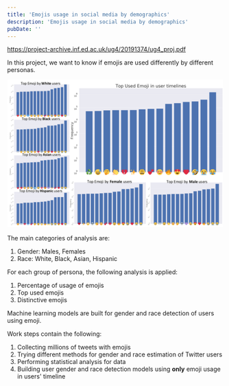 ```yaml
---
title: 'Emojis usage in social media by demographics'
description: 'Emojis usage in social media by demographics'
pubDate: ''
---
```


https://project-archive.inf.ed.ac.uk/ug4/20191374/ug4_proj.pdf

In this project, we want to know if emojis are used differently by different personas. 

![emojis](https://github.com/stylianosnicoletti/Emojis-usage-in-social-media-by-demographics/blob/master/Images/Publication_Images/TopEmoji_E_gitHub_small_size.png?raw=true)

The main categories of analysis are:
</br>
1) Gender: Males, Females
2) Race: White, Black, Asian, Hispanic
<!--- Location: Worldwide, London, New York City, Johannesburg --> 

For each group of persona, the following analysis is applied:
</br>
1) Percentage of usage of emojis 
2) Top used emojis
3) Distinctive emojis

Machine learning models are built for gender and race detection of users using emoji. 

Work steps contain the following:

1) Collecting millions of tweets with emojis
2) Trying different methods for gender and race estimation of Twitter users
3) Performing statistical analysis for data
4) Building user gender and race detection models using **only** emoji usage in users' timeline

